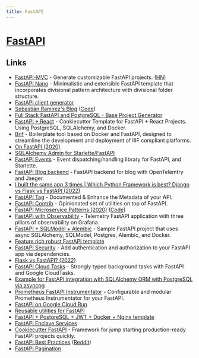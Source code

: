 ```yaml
---
title: FastAPI
---
```


# [FastAPI](https://fastapi.tiangolo.com/)

## Links

- [FastAPI-MVC](https://github.com/rszamszur/fastapi-mvc) - Generate customizable FastAPI projects. ([HN](https://news.ycombinator.com/item?id=29895932))
- [FastAPI Nano](https://github.com/rednafi/fastapi-nano) - Minimalistic and extensible FastAPI template that incorporates divisional pattern architecture with divisional folder structure.
- [FastAPI client generator](https://github.com/dmontagu/fastapi_client)
- [Sebastián Ramírez's Blog](https://dev.to/tiangolo) ([Code](https://github.com/tiangolo/blog-posts))
- [Full Stack FastAPI and PostgreSQL - Base Project Generator](https://github.com/tiangolo/full-stack-fastapi-postgresql)
- [FastAPI + React](https://github.com/Buuntu/fastapi-react) - Cookiecutter Template for FastAPI + React Projects. Using PostgreSQL, SQLAlchemy, and Docker.
- [Brif](https://github.com/pierrz/brif) - Boilerplate tool based on Docker and FastAPI, designed to streamline the development and deployment of IIIF compliant platforms.
- [On FastAPI (2020)](https://iwpnd.pw/articles/2020-01/opinion-on-fastapi)
- [SQLAlchemy Admin for Starlette/FastAPI](https://github.com/aminalaee/sqladmin)
- [FastAPI Events](https://github.com/melvinkcx/fastapi-events) - Event dispatching/handling library for FastAPI, and Starlette.
- [FastAPI Blog backend](https://github.com/fike/fastapi-blog) - FastAPI backend for blog with OpenTelemtry and Jaeger.
- [I built the same app 3 times | Which Python Framework is best? Django vs Flask vs FastAPI (2022)](https://www.youtube.com/watch?v=3vfum74ggHE)
- [FastAPI Tag](https://github.com/yezz123/fastapi-tag) - Documented & Enhance the Metadata of your API.
- [FastAPI Contrib](https://github.com/identixone/fastapi_contrib) - Opinionated set of utilities on top of FastAPI.
- [FastAPI Microservice Patterns (2020)](https://florian-kromer.medium.com/fastapi-microservice-patterns-3052c1241019) ([Code](https://github.com/fkromer/fastapi-microservice-patterns))
- [FastAPI with Observability](https://github.com/Blueswen/fastapi-observability) - Telemetry FastAPI application with three pillars of observability on Grafana.
- [FastAPI + SQLModel + Alembic](https://github.com/testdrivenio/fastapi-sqlmodel-alembic) - Sample FastAPI project that uses async SQLAlchemy, SQLModel, Postgres, Alembic, and Docker.
- [Feature rich robust FastAPI template](https://github.com/s3rius/FastAPI-template)
- [FastAPI Security](https://github.com/jacobsvante/fastapi-security) - Add authentication and authorization to your FastAPI app via dependencies.
- [Flask vs FastAPI? (2022)](https://www.reddit.com/r/Python/comments/ujoggf/flask_vs_fastapi/)
- [FastAPI Cloud Tasks](https://github.com/Adori/fastapi-cloud-tasks) - Strongly typed background tasks with FastAPI and Google CloudTasks.
- [Example for FastAPI integration with SQLAlchemy ORM with PostgreSQL via asyncpg](https://github.com/grillazz/fastapi-sqlalchemy-asyncpg)
- [Prometheus FastAPI Instrumentator](https://github.com/trallnag/prometheus-fastapi-instrumentator) - Configurable and modular Prometheus Instrumentator for your FastAPI.
- [FastAPI on Google Cloud Run](https://github.com/anthonycorletti/cloudrun-fastapi)
- [Reusable utilities for FastAPI](https://github.com/dmontagu/fastapi-utils)
- [FastAPI + PostgreSQL + JWT + Docker + Nginx template](https://github.com/m0kr4n3/fastapi_project_template)
- [FastAPI Enclave Services](https://github.com/ObliviousAI/FastAPI-Enclave-Services)
- [Cookiecutter FastAPI](https://github.com/Tobi-De/cookiecutter-fastapi) - Framework for jump starting production-ready FastAPI projects quickly.
- [FastAPI Best Practices](https://github.com/zhanymkanov/fastapi-best-practices) ([Reddit](https://www.reddit.com/r/Python/comments/wrt7om/fastapi_best_practices/))
- [FastAPI Pagination](https://github.com/uriyyo/fastapi-pagination)
